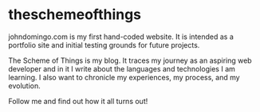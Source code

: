 theschemeofthings
=================

johndomingo.com is my first hand-coded website. It is intended as a portfolio site and initial testing grounds for future projects.

The Scheme of Things is my blog. It traces my journey as an aspiring web developer and in it I write about the languages and technologies I am learning. I also want to chronicle my experiences, my process, and my evolution.

Follow me and find out how it all turns out!
